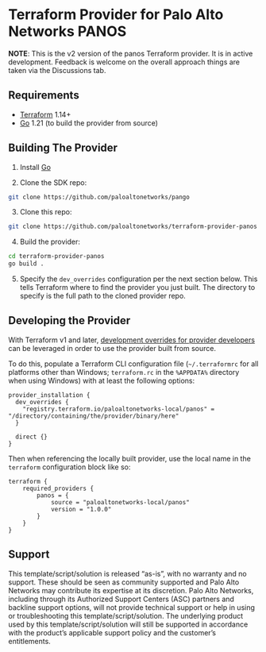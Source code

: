 Terraform Provider for Palo Alto Networks PANOS
===============================================

**NOTE**: This is the v2 version of the panos Terraform provider. It is in active development. Feedback is welcome on
the overall approach things are taken via the Discussions tab.


Requirements
------------

- [Terraform](https://www.terraform.io/downloads.html) 1.14+
- [Go](https://golang.org/doc/install) 1.21 (to build the provider from source)

Building The Provider
---------------------

1. Install [Go](https://go.dev/dl)

2. Clone the SDK repo:

```sh
git clone https://github.com/paloaltonetworks/pango
```

3. Clone this repo:

```sh
git clone https://github.com/paloaltonetworks/terraform-provider-panos
```

4. Build the provider:

```sh
cd terraform-provider-panos
go build .
```

5. Specify the `dev_overrides` configuration per the next section below. This tells Terraform where to find the provider
   you just built. The directory to specify is the full path to the cloned provider repo.

Developing the Provider
-----------------------

With Terraform v1 and
later, [development overrides for provider developers](https://www.terraform.io/docs/cli/config/config-file.html#development-overrides-for-provider-developers)
can be leveraged in order to use the provider built from source.

To do this, populate a Terraform CLI configuration file (`~/.terraformrc` for all platforms other than
Windows; `terraform.rc` in the `%APPDATA%` directory when using Windows) with at least the following options:

```hcl
provider_installation {
  dev_overrides {
    "registry.terraform.io/paloaltonetworks-local/panos" = "/directory/containing/the/provider/binary/here"
  }

  direct {}
}
```

Then when referencing the locally built provider, use the local name in the `terraform` configuration block like so:

```hcl
terraform {
    required_providers {
        panos = {
            source = "paloaltonetworks-local/panos"
            version = "1.0.0"
        }
    }
}
```

Support
-------

This template/script/solution is released “as-is”, with no warranty and no support. These should be seen as community
supported and Palo Alto Networks may contribute its expertise at its discretion. Palo Alto Networks, including through
its Authorized Support Centers (ASC) partners and backline support options, will not provide technical support or help
in using or troubleshooting this template/script/solution. The underlying product used by this template/script/solution
will still be supported in accordance with the product’s applicable support policy and the customer’s entitlements.
